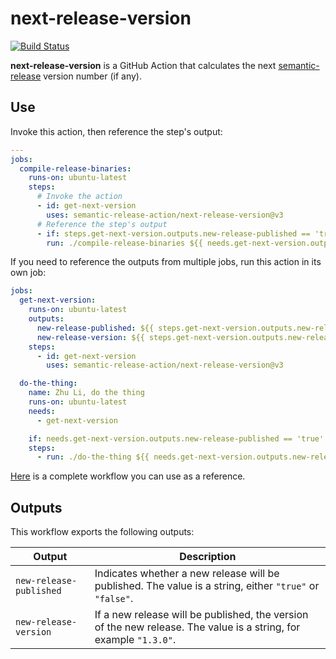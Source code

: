 # next-release-version

[![Build Status]](https://github.com/semantic-release-action/next-release-version/actions/workflows/release.yml)

[build status]: https://github.com/semantic-release-action/next-release-version/actions/workflows/release.yml/badge.svg?event=push

**next-release-version** is a GitHub Action that calculates the next
[semantic-release] version number (if any).

[semantic-release]: https://github.com/semantic-release/semantic-release

## Use

Invoke this action, then reference the step's output:

```yaml
---
jobs:
  compile-release-binaries:
    runs-on: ubuntu-latest
    steps:
      # Invoke the action
      - id: get-next-version
        uses: semantic-release-action/next-release-version@v3
      # Reference the step's output
      - if: steps.get-next-version.outputs.new-release-published == 'true'
        run: ./compile-release-binaries ${{ needs.get-next-version.outputs.new-release-version }}
```

If you need to reference the outputs from multiple jobs, run this action in its own job:

```yaml
jobs:
  get-next-version:
    runs-on: ubuntu-latest
    outputs:
      new-release-published: ${{ steps.get-next-version.outputs.new-release-published }}
      new-release-version: ${{ steps.get-next-version.outputs.new-release-version }}
    steps:
      - id: get-next-version
        uses: semantic-release-action/next-release-version@v3

  do-the-thing:
    name: Zhu Li, do the thing
    runs-on: ubuntu-latest
    needs:
      - get-next-version

    if: needs.get-next-version.outputs.new-release-published == 'true'
    steps:
      - run: ./do-the-thing ${{ needs.get-next-version.outputs.new-release-version }}
```

[Here] is a complete workflow you can use as a reference.

[here]: https://github.com/semantic-release-cargo/semantic-release-cargo/blob/master/.github/workflows/release.yml

## Outputs

This workflow exports the following outputs:

| Output                  | Description                                                                                                       |
| ----------------------- | ----------------------------------------------------------------------------------------------------------------- |
| `new-release-published` | Indicates whether a new release will be published. The value is a string, either `"true"` or `"false"`.           |
| `new-release-version`   | If a new release will be published, the version of the new release. The value is a string, for example `"1.3.0"`. |
